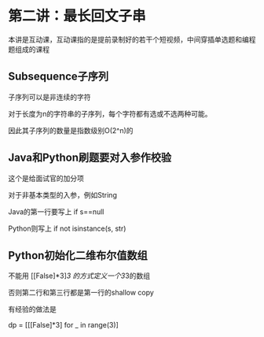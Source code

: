 # 第二讲：最长回文子串

本讲是互动课，互动课指的是提前录制好的若干个短视频，中间穿插单选题和编程题组成的课程

## Subsequence子序列

子序列可以是非连续的字符

对于长度为n的字符串的子序列，每个字符都有选或不选两种可能。 

因此其子序列的数量是指数级别O(2^n)的

## Java和Python刷题要对入参作校验

这个是给面试官的加分项

对于非基本类型的入参，例如String

Java的第一行要写上 if s==null

Python则写上 if not isinstance(s, str)

## Python初始化二维布尔值数组

不能用 [[False]*3]*3 的方式定义一个3*3的数组

否则第二行和第三行都是第一行的shallow copy

有经验的做法是

dp = [[[False]*3] for _ in range(3)]